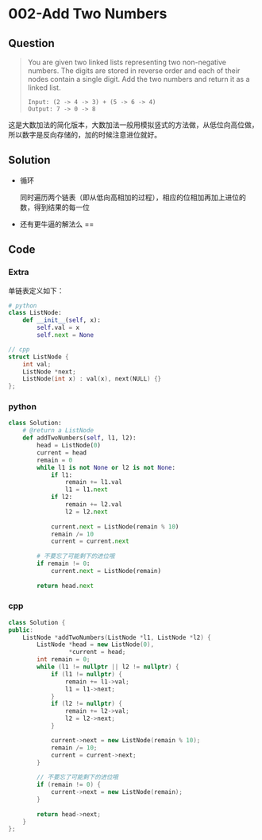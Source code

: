 # 002-Add Two Numbers

## Question

> You are given two linked lists representing two non-negative numbers. The digits are stored in reverse order and each of their nodes contain a single digit. Add the two numbers and return it as a linked list.
>
> ```
> Input: (2 -> 4 -> 3) + (5 -> 6 -> 4)
> Output: 7 -> 0 -> 8
> ```

这是大数加法的简化版本，大数加法一般用模拟竖式的方法做，从低位向高位做，所以数字是反向存储的，加的时候注意进位就好。

## Solution

- 循环

	同时遍历两个链表（即从低向高相加的过程），相应的位相加再加上进位的数，得到结果的每一位

- 还有更牛逼的解法么 ==

## Code

### Extra

单链表定义如下：

```python
# python
class ListNode:
    def __init__(self, x):
        self.val = x
        self.next = None
```

```cpp
// cpp
struct ListNode {
    int val;
    ListNode *next;
    ListNode(int x) : val(x), next(NULL) {}
};
```


### python

```python
class Solution:
    # @return a ListNode
    def addTwoNumbers(self, l1, l2):
        head = ListNode(0)
        current = head
        remain = 0
        while l1 is not None or l2 is not None:
            if l1:
                remain += l1.val
                l1 = l1.next
            if l2:
                remain += l2.val
                l2 = l2.next
            
            current.next = ListNode(remain % 10)
            remain /= 10
            current = current.next
            
        # 不要忘了可能剩下的进位哦
        if remain != 0:
            current.next = ListNode(remain)
            
        return head.next
```

### cpp

```cpp
class Solution {
public:
    ListNode *addTwoNumbers(ListNode *l1, ListNode *l2) {
        ListNode *head = new ListNode(0),
                 *current = head;
        int remain = 0;
        while (l1 != nullptr || l2 != nullptr) {
            if (l1 != nullptr) {
                remain += l1->val;
                l1 = l1->next;
            }
            if (l2 != nullptr) {
                remain += l2->val;
                l2 = l2->next;
            }

            current->next = new ListNode(remain % 10);
            remain /= 10;
            current = current->next;
        }
        
        // 不要忘了可能剩下的进位哦
        if (remain != 0) {
            current->next = new ListNode(remain);
        }
        
        return head->next;
    }
};
```
